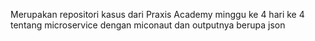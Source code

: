 Merupakan repositori kasus dari Praxis Academy minggu ke 4 hari ke 4 tentang microservice dengan miconaut dan outputnya berupa json